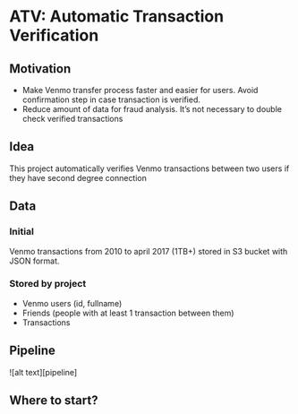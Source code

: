 # ATV: Automatic Transaction Verification

## Motivation

* Make Venmo transfer process faster and easier for users. Avoid confirmation step in case transaction is verified.
* Reduce amount of data for fraud analysis. It’s not necessary to double check verified transactions
## Idea
This project automatically verifies Venmo transactions between two users if they have second degree connection
## Data
### Initial
Venmo transactions from 2010 to april 2017 (1TB+) stored in S3 bucket with JSON format. 
### Stored by project
* Venmo users (id, fullname)
* Friends (people with at least 1 transaction between them)
* Transactions
## Pipeline
![alt text][pipeline]

[logo]: https://github.com/Samariya57/ATV/blob/master/pipeline.jpg "Current pipeline"
## Where to start?
